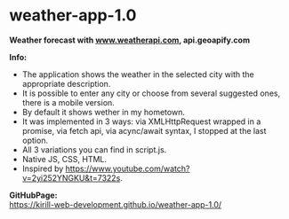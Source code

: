 # weather-app-1.0
**Weather forecast with www.weatherapi.com, api.geoapify.com** <br>

**Info:** <br>
- The application shows the weather in the selected city with the appropriate description. <br> 
- It is possible to enter any city or choose from several suggested ones, there is a mobile version. <br>
- By default it shows wether in my hometown. <br>
- It was implemented in 3 ways: via XMLHttpRequest wrapped in a promise, via fetch api, via acync/await syntax, I stopped at the last option. <br>
- All 3 variations you can find in script.js. <br>
- Native JS, CSS, HTML. <br>
- Inspired by https://www.youtube.com/watch?v=2yi252YNGKU&t=7322s.

**GitHubPage:** <br>
https://kirill-web-development.github.io/weather-app-1.0/
